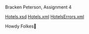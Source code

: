 Bracken Peterson, Assignment 4

[Hotels.xsd](https://blpeterson.github.io/Assignment-4/Assign4/Hotels.xsd)
[Hotels.xml](https://blpeterson.github.io/Assignment-4/Assign4/Hotels.xml)
[HotelsErrors.xml](https://blpeterson.github.io/Assignment-4/Assign4/HotelsErrors.xml)

Howdy Folkes🚗
